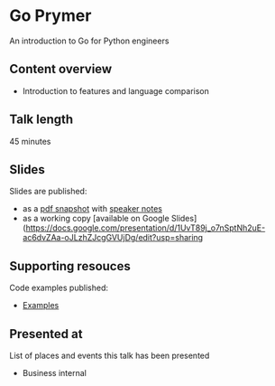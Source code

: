 # Go Prymer

An introduction to Go for Python engineers

## Content overview

- Introduction to features and language comparison

## Talk length

45 minutes

## Slides

Slides are published:

- as a [pdf snapshot](go-prymer.pdf) with [speaker notes](go-prymer.md)
- as a working copy [available on Google Slides](https://docs.google.com/presentation/d/1UvT89j_o7nSptNh2uE-ac6dvZAa-oJLzhZJcgGVUjDg/edit?usp=sharing

## Supporting resouces

Code examples published:

- [Examples](examples)

## Presented at

List of places and events this talk has been presented

- Business internal
